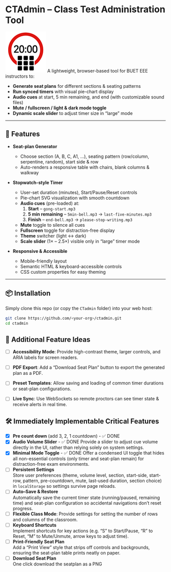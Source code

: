 # CTAdmin – Class Test Administration Tool
![logo](https://github.com/sajidbuet/ctadmin/blob/main/docs/favicon.png?raw=true)
A lightweight, browser-based tool for BUET EEE instructors to:
- **Generate seat plans** for different sections & seating patterns  
- **Run synced timers** with visual pie-chart display  
- **Audio cues** at start, 5 min remaining, and end (with customizable sound files)  
- **Mute / fullscreen / light & dark mode toggle**  
- **Dynamic scale slider** to adjust timer size in “large” mode  

---

## 🚀 Features

- **Seat-plan Generator**  
  - Choose section (A, B, C, A1, …), seating pattern (row/column, serpentine, random), start side & row  
  - Auto-renders a responsive table with chairs, blank columns & walkway  

- **Stopwatch-style Timer**  
  - User-set duration (minutes), Start/Pause/Reset controls  
  - Pie-chart SVG visualization with smooth countdown  
  - **Audio cues** (pre-loaded) at:  
    1. **Start** – `gong-start.mp3`  
    2. **5 min remaining** – `5min-bell.mp3` → `last-five-minutes.mp3`  
    3. **Finish** – `end-bell.mp3` → `please-stop-writing.mp3`  
  - **Mute** toggle to silence all cues  
  - **Fullscreen** toggle for distraction-free display  
  - **Theme** switcher (light ↔ dark)  
  - **Scale slider** (1× – 2.5×) visible only in “large” timer mode  

- **Responsive & Accessible**  
  - Mobile-friendly layout  
  - Semantic HTML & keyboard-accessible controls  
  - CSS custom properties for easy theming  

---

## 📦 Installation

Simply clone this repo (or copy the `CTadmin` folder) into your web host:

```bash
git clone https://github.com/<your-org>/ctadmin.git
cd ctadmin
```

## 🚀 Additional Feature Ideas

- [ ] **Accessibility Mode**: Provide high-contrast theme, larger controls, and ARIA labels for screen readers.
- [ ] **PDF Export**: Add a “Download Seat Plan” button to export the generated plan as a PDF.
- [ ] **Preset Templates**: Allow saving and loading of common timer durations or seat-plan configurations.
- [ ] **Live Sync**: Use WebSockets so remote proctors can see timer state & receive alerts in real time.


## 🛠️ Immediately Implementable Critical Features
- [X] **Pre count down** (add 3, 2, 1 countdown) - ✅ DONE
- [X] **Audio Volume Slider**  - ✅ DONE
  Provide a slider to adjust cue volume directly in the UI, rather than relying solely on system settings.
- [X] **Minimal Mode Toggle**   - ✅ DONE
  Offer a condensed UI toggle that hides all non-essential controls (only timer and seat-plan remain) for distraction-free exam environments.
- [ ] **Persistent Settings**  
  Store user preferences (theme, volume level, section, start-side, start-row, pattern, pre-countdown, mute, last-used duration, section choice) in `localStorage` so settings survive page reloads.
- [ ] **Auto–Save & Restore**  
  Automatically save the current timer state (running/paused, remaining time) and seat-plan configuration so accidental navigations don’t reset progress.
- [ ] **Flexible Class Mode**: Provide settings for setting the number of rows and columns of the classroom.
- [ ] **Keyboard Shortcuts**  
  Implement shortcuts for key actions (e.g. “S” to Start/Pause, “R” to Reset, “M” to Mute/Unmute, arrow keys to adjust time).
- [ ] **Print-Friendly Seat Plan**  
  Add a “Print View” style that strips off controls and backgrounds, ensuring the seat-plan table prints neatly on paper. 
- [ ] **Download Seat Plan**  
  One click download the seatplan as a PNG
